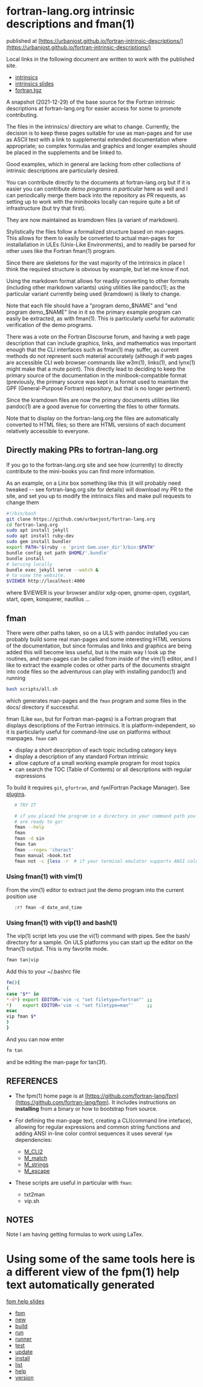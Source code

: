 # fortran-lang.org intrinsic descriptions and fman(1)
published at
[https://urbanjost.github.io/fortran-intrinsic-descriptions/](https://urbanjost.github.io/fortran-intrinsic-descriptions/)

Local links in the following document are written to work with the published site. 

- [intrinsics](docs/intrinsics.md)
- [intrinsics slides](docs/intrinsics_slidy.html)
- [fortran.tgz](docs/fortran.tgz)


A snapshot (2021-12-29) of the base source for the Fortran intrinsic
descriptions at fortran-lang.org for easier access for some to promote
contributing.

The files in the intrinsics/ directory are what to change. Currently, the
decision is to keep these pages suitable for use as man-pages and for use
as ASCII text with a link to supplemental extended documentation where
appropriate; so complex formulas and graphics and longer examples should 
be placed in the supplements and be linked to.

Good examples, which in general are lacking from other collections of
intrinsic descriptions are particularly desired.

You can contribute directly to the documents at fortran-lang.org but if
it is easier you can contribute _demo programs in particular_ here as
well and I can periodically merge them back into the repository as PR
requests, as setting up to work with the minibooks locally can require
quite a bit of infrastructure (but try that first).

They are now maintained as kramdown files (a variant of markdown).

Stylistically the files follow a formalized structure based on man-pages.
This allows for them to easily be converted to actual man-pages for
installallation in ULEs (Unix-Like Environments), and to readily be
parsed for other uses like the Fortran fman(1) program.

Since there are skeletons for the vast majority of the intrinsics in
place I think the required structure is obvious by example, but let me
know if not.

Using the markdown format allows for readily converting to other formats
(including other markdown variants) using utilities like pandoc(1); as the
particular variant currently being used (kramdown) is likely to change.

Note that each file should have a "program demo_$NAME" and "end program
demo_$NAME" line in it so the primary example program can easily be
extracted, as with fman(1). This is particularly useful for automatic
verification of the demo programs.

There was a vote on the Fortran Discourse forum, and having a web
page description that can include graphics, links, and mathematics was
important enough that the CLI interfaces such as fman(1) may suffer,
as current methods do not represent such material accurately (although
if web pages are accessible CLI web browser commands like w3m(1),
links(1), and lynx(1) might make that a mute point). This directly
lead to deciding to keep the primary source of the documentation in the
minibook-compatible format (previously, the primary source was kept in
a format used to maintain the GPF (General-Purpose Fortran) repository,
but that is no longer pertinent).

Since the kramdown files are now the primary documents utilities like
pandoc(1) are a good avenue for converting the files to other formats.

Note that to display on the fortran-lang.org the files are automatically
converted to HTML files; so there are HTML versions of each document
relatively accessible to everyone.

## Directly making PRs to fortran-lang.org

If you go to the fortran-lang.org site and see how (currently) to
directly contribute to the mini-books you can find more information.

As an example, on a Linx box something like this (it will probably need
tweaked -- see fortran-lang.org site for details) will download my PR
to the site, and set you up to modify the intrinsics files and make pull
requests to change them

```bash
#!/bin/bash
git clone https://github.com/urbanjost/fortran-lang.org
cd fortran-lang.org
sudo apt install jekyll
sudo apt install ruby-dev
sudo gem install bundler
export PATH="$(ruby -e 'print Gem.user_dir')/bin:$PATH"
bundle config set path $HOME/'.bundle'
bundle install
# Serving locally
bundle exec jekyll serve --watch &
# to view the website.
$VIEWER http://localhost:4000
```

where $VIEWER is your browser and/or xdg-open, gnome-open, cygstart,
start, open, konquerer, nautilus ...

## fman

There were other paths taken, so on a ULS with pandoc installed you can
probably build some real man-pages and some interesting HTML versions of
the documentation, but since formulas and links and graphics are being
added this will become less useful, but is the main way I look up the
routines, and man-pages can be called from inside of the vim(1) editor,
and I like to extract the example codes or other parts of the documents
straight into code files so the adventurous can play with installing
pandoc(1) and running

```bash
bash scripts/all.sh
```

which generates man-pages and the `fman` program and some files in the docs/ directory
if successful.

fman (Like `man`, but for Fortran man-pages) is a Fortran program
that displays descriptions of the Fortran intrinsics.  It is
platform-independent, so it is particularly useful for command-line use
on platforms without manpages. `fman` can

   + display a short description of each topic including category keys
   + display a description of any standard Fortran intrinsic
   + allow capture of a small working example program for most topics
   + can search the TOC (Table of Contents) or all descriptions with regular expressions

To build it requires `git`, `gfortran`, and `fpm`(Fortran Package Manager).
See [plugins](https://github.com/urbanjost/plugins).

```bash
   # TRY IT

   # if you placed the program in a directory in your command path you
   # are ready to go!
   fman --help
   fman
   fman -d sin
   fman tan
   fman --regex 'charact'
   fman manual >book.txt
   fman not -c |less -r  # if your terminal emulator supports ANSI color control sequences
```
### Using fman(1) with vim(1)

From the vim(1) editor to extract just the demo program
into the current position use
```text
   :r! fman -d date_and_time
```

### Using fman(1) with vip(1) and bash(1)

The vip(1) script lets you use the vi(1) command with pipes.  See the
bash/ directory for a sample. On ULS platforms you can start up the editor
on the fman(1) output. This is my favorite mode.

```bash
fman tan|vip
```
Add this to your ~/.bashrc file
```bash
fm(){
(
case "$*" in
*-d*) export EDITOR='vim -c "set filetype=fortran"' ;;
*)    export EDITOR='vim -c "set filetype=man"'     ;;
esac
vip fman $*
)
}
```
And you can now enter
```bash
fm tan
```
and be editing the man-page for tan(3f).

## REFERENCES

 + The fpm(1) home page is at [https://github.com/fortran-lang/fpm](https://github.com/fortran-lang/fpm).
   It includes instructions on **installing** from a binary or how to bootstrap from source.

 + For defining the man-page text, creating a CLI(command line inteface), allowing for regular
   expressions and common string functions and adding ANSI in-line color control sequences
   it uses several `fpm` dependencies:
    + [M_CLI2](https://github.com/urbanjost/M_CLI2.git)
    + [M_match](https://github.com/urbanjost/M_match.git)
    + [M_strings](https://github.com/urbanjost/M_strings.git)
    + [M_escape](https://github.com/urbanjost/M_escape.git)
  + These scripts are useful in particular with `fman`:
    + txt2man
    + vip.sh

## NOTES

Note I am having getting formulas to work using LaTex.
# Using some of the same tools here is a different view of the fpm(1) help text automatically generated
[fpm help slides](docs/fpm_slidy.html)

- [fpm](docs/fpm.md)
- [new](docs/new.md)
- [build](docs/build.md)
- [run](docs/run.md)
- [runner](docs/runner.md)
- [test](docs/test.md)
- [update](docs/update.md)
- [install](docs/install.md)
- [list](docs/list.md)
- [help](docs/help.md)
- [version](docs/version.md)
